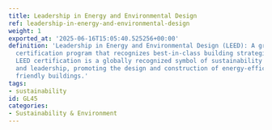 ```yaml
---
title: Leadership in Energy and Environmental Design
ref: leadership-in-energy-and-environmental-design
weight: 1
exported_at: '2025-06-16T15:05:40.525256+00:00'
definition: 'Leadership in Energy and Environmental Design (LEED): A green building
  certification program that recognizes best-in-class building strategies and practices.
  LEED certification is a globally recognized symbol of sustainability achievement
  and leadership, promoting the design and construction of energy-efficient, environmentally
  friendly buildings.'
tags:
- sustainability
id: GL45
categories:
- Sustainability & Environment
---
```


